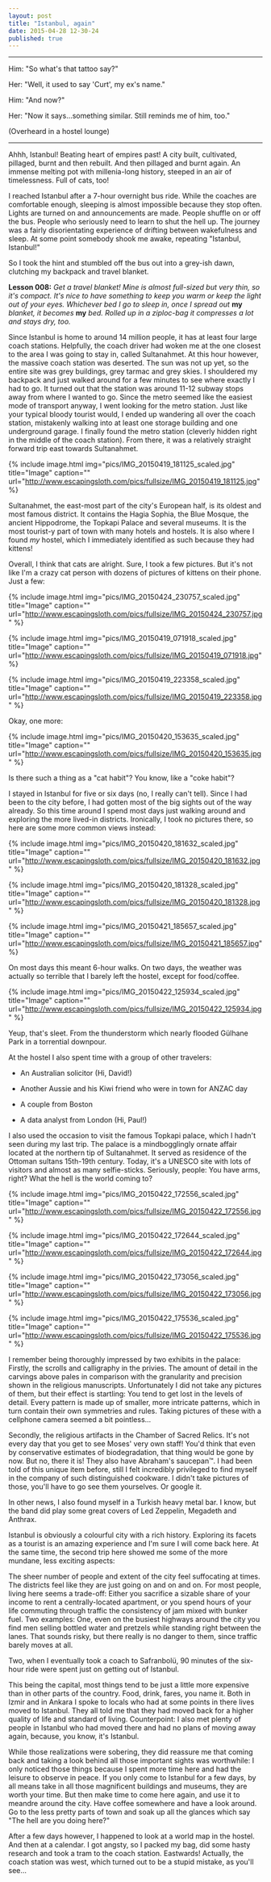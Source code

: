 ```yaml
---
layout: post
title: "Istanbul, again"
date: 2015-04-28 12-30-24
published: true
---
```

---
Him: "So what's that tattoo say?"

Her: "Well, it used to say 'Curt', my ex's name."

Him: "And now?"

Her: "Now it says...something similar. Still reminds me of him, too."

(Overheard in a hostel lounge)

---

Ahhh, Istanbul! Beating heart of empires past! A city built, cultivated, pillaged, burnt and then rebuilt. And then pillaged and burnt again. An immense melting pot with millenia-long history, steeped in an air of timelessness. Full of cats, too!

I reached Istanbul after a 7-hour overnight bus ride. While the coaches are comfortable enough, sleeping is almost impossible because they stop often. Lights are turned on and announcements are made. People shuffle on or off the bus. People who seriously need to learn to shut the hell up. The journey was a fairly disorientating experience of drifting between wakefulness and sleep. At some point somebody shook me awake, repeating "Istanbul, Istanbul!"

So I took the hint and stumbled off the bus out into a grey-ish dawn, clutching my backpack and travel blanket.

**Lesson 008:** *Get a travel blanket! Mine is almost full-sized but very thin, so it's compact. It's nice to have something to keep you warm or keep the light out of your eyes. Whichever bed I go to sleep in, once I spread out* **my** *blanket, it becomes* **my** *bed. Rolled up in a ziploc-bag it compresses a lot and stays dry, too.*

Since Istanbul is home to around 14 million people, it has at least four large coach stations. Helpfully, the coach driver had woken me at the one closest to the area I was going to stay in, called Sultanahmet. At this hour however, the massive coach station was deserted. The sun was not up yet, so the entire site was grey buildings, grey tarmac and grey skies. I shouldered my backpack and just walked around for a few minutes to see where exactly I had to go. It turned out that the station was around 11-12 subway stops away from where I wanted to go. Since the metro seemed like the easiest mode of transport anyway, I went looking for the metro station. Just like your typical bloody tourist would, I ended up wandering all over the coach station, mistakenly walking into at least one storage building and one underground garage. I finally found the metro station (cleverly hidden right in the middle of the coach station). From there, it was a relatively straight forward trip east towards Sultanahmet.

{% include image.html img="pics/IMG_20150419_181125_scaled.jpg" title="Image" caption="" url="http://www.escapingsloth.com/pics/fullsize/IMG_20150419_181125.jpg" %}


Sultanahmet, the east-most part of the city's European half, is its oldest and most famous district. It contains the Hagia Sophia, the Blue Mosque, the ancient Hippodrome, the Topkapi Palace and several museums. It is the most tourist-y part of town with many hotels and hostels. It is also where I found _my_ hostel, which I immediately identified as such because they had kittens!

Overall, I think that cats are alright. Sure, I took a few pictures. But it's not like I'm a crazy cat person with dozens of pictures of kittens on their phone. Just a few:

{% include image.html img="pics/IMG_20150424_230757_scaled.jpg" title="Image" caption="" url="http://www.escapingsloth.com/pics/fullsize/IMG_20150424_230757.jpg" %}

{% include image.html img="pics/IMG_20150419_071918_scaled.jpg" title="Image" caption="" url="http://www.escapingsloth.com/pics/fullsize/IMG_20150419_071918.jpg" %}

{% include image.html img="pics/IMG_20150419_223358_scaled.jpg" title="Image" caption="" url="http://www.escapingsloth.com/pics/fullsize/IMG_20150419_223358.jpg" %}

Okay, one more:

{% include image.html img="pics/IMG_20150420_153635_scaled.jpg" title="Image" caption="" url="http://www.escapingsloth.com/pics/fullsize/IMG_20150420_153635.jpg" %}

Is there such a thing as a "cat habit"? You know, like a "coke habit"?


I stayed in Istanbul for five or six days (no, I really can't tell). Since I had been to the city before, I had gotten most of the big sights out of the way already. So this time around I spend most days just walking around and exploring the more lived-in districts. Ironically, I took no pictures there, so here are some more common views instead:

{% include image.html img="pics/IMG_20150420_181632_scaled.jpg" title="Image" caption="" url="http://www.escapingsloth.com/pics/fullsize/IMG_20150420_181632.jpg" %}

{% include image.html img="pics/IMG_20150420_181328_scaled.jpg" title="Image" caption="" url="http://www.escapingsloth.com/pics/fullsize/IMG_20150420_181328.jpg" %}

{% include image.html img="pics/IMG_20150421_185657_scaled.jpg" title="Image" caption="" url="http://www.escapingsloth.com/pics/fullsize/IMG_20150421_185657.jpg" %}


On most days this meant 6-hour walks. On two days, the weather was actually so terrible that I barely left the hostel, except for food/coffee.

{% include image.html img="pics/IMG_20150422_125934_scaled.jpg" title="Image" caption="" url="http://www.escapingsloth.com/pics/fullsize/IMG_20150422_125934.jpg" %}

Yeup, that's sleet. From the thunderstorm which nearly flooded Gülhane Park in a torrential downpour.

At the hostel I also spent time with a group of other travelers:

- An Australian solicitor (Hi, David!)

- Another Aussie and his Kiwi friend who were in town for ANZAC day

- A couple from Boston

- A data analyst from London (Hi, Paul!)


I also used the occasion to visit the famous Topkapi palace, which I hadn't seen during my last trip. The palace is a mindbogglingly ornate affair located at the northern tip of Sultanahmet. It served as residence of the Ottoman sultans 15th-19th century. Today, it's a UNESCO site with lots of visitors and almost as many selfie-sticks. Seriously, people: You have arms, right? What the hell is the world coming to?

{% include image.html img="pics/IMG_20150422_172556_scaled.jpg" title="Image" caption="" url="http://www.escapingsloth.com/pics/fullsize/IMG_20150422_172556.jpg" %}

{% include image.html img="pics/IMG_20150422_172644_scaled.jpg" title="Image" caption="" url="http://www.escapingsloth.com/pics/fullsize/IMG_20150422_172644.jpg" %}

{% include image.html img="pics/IMG_20150422_173056_scaled.jpg" title="Image" caption="" url="http://www.escapingsloth.com/pics/fullsize/IMG_20150422_173056.jpg" %}

{% include image.html img="pics/IMG_20150422_175536_scaled.jpg" title="Image" caption="" url="http://www.escapingsloth.com/pics/fullsize/IMG_20150422_175536.jpg" %}

I remember being thoroughly impressed by two exhibits in the palace:
Firstly, the scrolls and calligraphy in the privies. The amount of detail in the carvings above pales in comparison with the granularity and precision shown in the religious manuscripts. Unfortunately I did not take any pictures of them, but their effect is startling: You tend to get lost in the levels of detail. Every pattern is made up of smaller, more intricate patterns, which in turn contain their own symmetries and rules. Taking pictures of these with a cellphone camera seemed a bit pointless...

Secondly, the religious artifacts in the Chamber of Sacred Relics. It's not every day that you get to see Moses' very own staff! You'd think that even by conservative estimates of biodegradation, that thing would be gone by now. But no, there it is! They also have Abraham's saucepan™. I had been told of this unique item before, still I felt incredibly privileged to find myself in the company of such distinguished cookware. I didn't take pictures of those, you'll have to go see them yourselves. Or google it.

In other news, I also found myself in a Turkish heavy metal bar. I know, but the band did play some great covers of Led Zeppelin, Megadeth and Anthrax.

Istanbul is obviously a colourful city with a rich history. Exploring its facets as a tourist is an amazing experience and I'm sure I will come back here. At the same time, the second trip here showed me some of the more mundane, less exciting aspects:

The sheer number of people and extent of the city feel suffocating at times. The districts feel like they are just going on and on and on. For most people, living here seems a trade-off: Either you sacrifice a sizable share of your income to rent a centrally-located apartment, or you spend hours of your life commuting through traffic the consistency of jam mixed with bunker fuel. Two examples: One, even on the busiest highways around the city you find men selling bottled water and pretzels while standing right between the lanes. That sounds risky, but there really is no danger to them, since traffic barely moves at all.

Two, when I eventually took a coach to Safranbolü, 90 minutes of the six-hour ride were spent just on getting out of Istanbul.

This being the capital, most things tend to be just a little more expensive than in other parts of the country. Food, drink, fares, you name it. Both in Izmir and in Ankara I spoke to locals who had at some points in there lives moved to Istanbul. They all told me that they had moved back for a higher quality of life and standard of living. Counterpoint: I also met plenty of people in Istanbul who had moved there and had no plans of moving away again, because, you know, it's Istanbul.

While those realizations were sobering, they did reassure me that coming back and taking a look behind all those important sights was worthwhile: I only noticed those things because I spent more time here and had the leisure to observe in peace. If you only come to Istanbul for a few days, by all means take in all those magnificent buildings and museums, they are worth your time. But then make time to come here again, and use it to meandre around the city. Have coffee somewhere and have a look around. Go to the less pretty parts of town and soak up all the glances which say "The hell are you doing here?"

After a few days however, I happened to look at a world map in the hostel. And then at a calendar. I got angsty, so I packed my bag, did some hasty research and took a tram to the coach station. Eastwards! Actually, the coach station was west, which turned out to be a stupid mistake, as you'll see...











